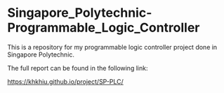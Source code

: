 # Singapore_Polytechnic-Programmable_Logic_Controller

This is a repository for my programmable logic controller project done in Singapore Polytechnic.

The full report can be found in the following link:

https://khkhiu.github.io/project/SP-PLC/
